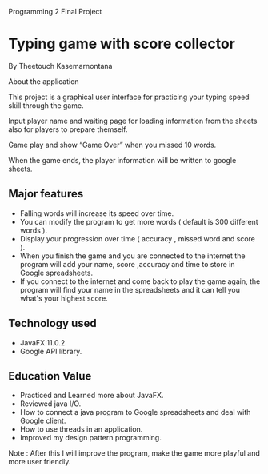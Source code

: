 Programming 2 Final Project

# Typing game with score collector

By Theetouch Kasemarnontana

About the application

This project is a graphical user interface for practicing your typing speed skill through the game. 

Input player name and waiting page for loading information from the sheets also for players to prepare themself.


Game play and show “Game Over” when you missed 10 words.





When the game ends, the player information will be written to google sheets.



## Major features

- Falling words will increase its speed over time.
- You can modify the program to get more words ( default is 300 different words ).
- Display your progression over time ( accuracy , missed word and score ).
- When you finish the game and you are connected to the internet the program will add your name, score ,accuracy and time to store in Google spreadsheets.
- If you connect to the internet and come back to play the game again, the program will find your name in the spreadsheets and it can tell you what's your highest score.

## Technology used
- JavaFX 11.0.2.
- Google API library.

## Education Value
- Practiced and Learned more about JavaFX.
- Reviewed java I/O.
- How to connect a java program to Google spreadsheets and deal with Google client.
- How to use threads in an application.
- Improved my design pattern programming.

Note : After this I will improve the program, make the game more playful and more user friendly.
